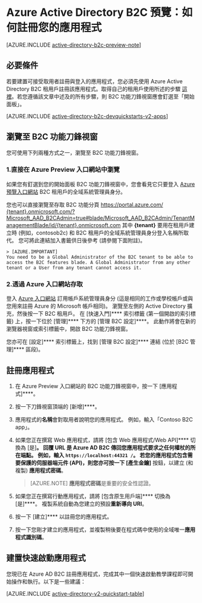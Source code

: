 <properties
    pageTitle="Azure Active Directory B2C 預覽：應用程式註冊 | Microsoft Azure"
    description="如何向 Azure Active Directory B2C 註冊您的應用程式"
    services="active-directory-b2c"
    documentationCenter=""
    authors="swkrish"
    manager="mbaldwin"
    editor="bryanla"/>

<tags
    ms.service="active-directory-b2c"
    ms.workload="identity"
    ms.tgt_pltfrm="na"
    ms.devlang="na"
    ms.topic="article"
    ms.date="10/08/2015"
    ms.author="swkrish"/>


# Azure Active Directory B2C 預覽：如何註冊您的應用程式

[AZURE.INCLUDE [active-directory-b2c-preview-note](../../includes/active-directory-b2c-preview-note.md)]

## 必要條件

若要建置可接受取用者註冊與登入的應用程式，您必須先使用 Azure Active Directory B2C 租用戶註冊該應用程式。取得自己的租用戶使用所述的步驟 [這裡](active-directory-b2c-get-started.md)。若您遵循該文章中述及的所有步驟，則 B2C 功能刀鋒視窗應會釘選至「開始面板」。

[AZURE.INCLUDE [active-directory-b2c-devquickstarts-v2-apps](../../includes/active-directory-b2c-devquickstarts-v2-apps.md)]

## 瀏覽至 B2C 功能刀鋒視窗

您可使用下列兩種方式之一，瀏覽至 B2C 功能刀鋒視窗。

### 1.直接在 Azure Preview 入口網站中瀏覽

如果您有釘選到您的開始面板 B2C 功能刀鋒視窗中，您會看見它只要登入 [Azure 預覽入口網站](https://portal.azure.com/) B2C 租用戶的全域系統管理員身分。

您也可以直接瀏覽至存取 B2C 功能分頁 [https://portal.azure.com/ {tenant}.onmicrosoft.com/?Microsoft_AAD_B2CAdmin=true#blade/Microsoft_AAD_B2CAdmin/TenantManagementBlade/id/{tenant}.onmicrosoft.com](https://portal.azure.com/{tenant}.onmicrosoft.com/?Microsoft_AAD_B2CAdmin=true#blade/Microsoft_AAD_B2CAdmin/TenantManagementBlade/id/{tenant}.onmicrosoft.com) 其中 **{tenant}** 要用在租用戶建立時 (例如，contosob2c) 和 B2C 租用戶的全域系統管理員身分登入名稱所取代。 您可將此連結加入書籤供日後參考 (請參閱下面附註)。

    > [AZURE.IMPORTANT]
    You need to be a Global Administrator of the B2C tenant to be able to access the B2C features blade. A Global Administrator from any other tenant or a User from any tenant cannot access it.

### 2.透過 Azure 入口網站存取

登入 [Azure 入口網站](https://manage.windowsazure.com/) 訂用帳戶系統管理員身分 (這是相同的工作或學校帳戶或與您用來註冊 Azure 的 Microsoft 帳戶相同)。 瀏覽至左側的 Active Directory 擴充，然後按一下 B2C 租用戶。 在 [快速入門]**** 索引標籤 (第一個開啟的索引標籤) 上，按一下位於 [管理]**** 下方的 [管理 B2C 設定]****。 此動作將會在新的瀏覽器視窗或索引標籤中，開啟 B2C 功能刀鋒視窗。

您亦可在 [設定]**** 索引標籤上，找到 [管理 B2C 設定]**** 連結 (位於 [B2C 管理]**** 區段)。

## 註冊應用程式

1. 在 Azure Preview 入口網站的 B2C 功能刀鋒視窗中，按一下 [應用程式]****。
2. 按一下刀鋒視窗頂端的 [新增]****。
3. 應用程式的**名稱**會對取用者說明您的應用程式。 例如，輸入「Contoso B2C app」。
4. 如果您正在撰寫 Web 應用程式，請將 [包含 Web 應用程式/Web API]**** 切換為 [是]****。 **回覆 URL** 是 Azure AD B2C 傳回您應用程式要求之任何權杖的所在端點。 例如，輸入 `https://localhost:44321 /`。 若您的應用程式包含需要保護的伺服器端元件 (API)，則您亦可按一下 [產生金鑰]**** 按鈕，以建立 (和複製) **應用程式密碼**。
    > [AZURE.NOTE]
    **應用程式密碼**是重要的安全性認證。

5. 如果您正在撰寫行動應用程式，請將 [包含原生用戶端]**** 切換為 [是]****。 複製系統自動為您建立的預設**重新導向 URI**。
6. 按一下 [建立]**** 以註冊您的應用程式。
7. 按一下您剛才建立的應用程式，並複製稍後要在程式碼中使用的全域唯一**應用程式識別碼**。

## 建置快速啟動應用程式

您現已在 Azure AD B2C 註冊應用程式，完成其中一個快速啟動教學課程即可開始操作和執行。以下是一些建議：

[AZURE.INCLUDE [active-directory-v2-quickstart-table](../../includes/active-directory-b2c-quickstart-table.md)]





